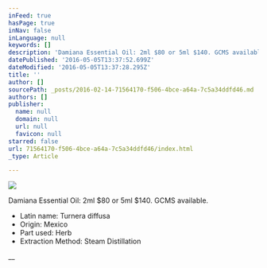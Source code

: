 ```yaml
---
inFeed: true
hasPage: true
inNav: false
inLanguage: null
keywords: []
description: 'Damiana Essential Oil: 2ml $80 or 5ml $140. GCMS available.'
datePublished: '2016-05-05T13:37:52.699Z'
dateModified: '2016-05-05T13:37:28.295Z'
title: ''
author: []
sourcePath: _posts/2016-02-14-71564170-f506-4bce-a64a-7c5a34ddfd46.md
authors: []
publisher:
  name: null
  domain: null
  url: null
  favicon: null
starred: false
url: 71564170-f506-4bce-a64a-7c5a34ddfd46/index.html
_type: Article

---
```

![](https://the-grid-user-content.s3-us-west-2.amazonaws.com/8b46df19-e6b0-4983-96e5-d9391fd9fa7d.jpg)

Damiana Essential Oil: 2ml $80 or 5ml $140\. GCMS available.

* Latin name: Turnera diffusa 
* Origin: Mexico 
* Part used: Herb 
* Extraction Method: Steam Distillation

__